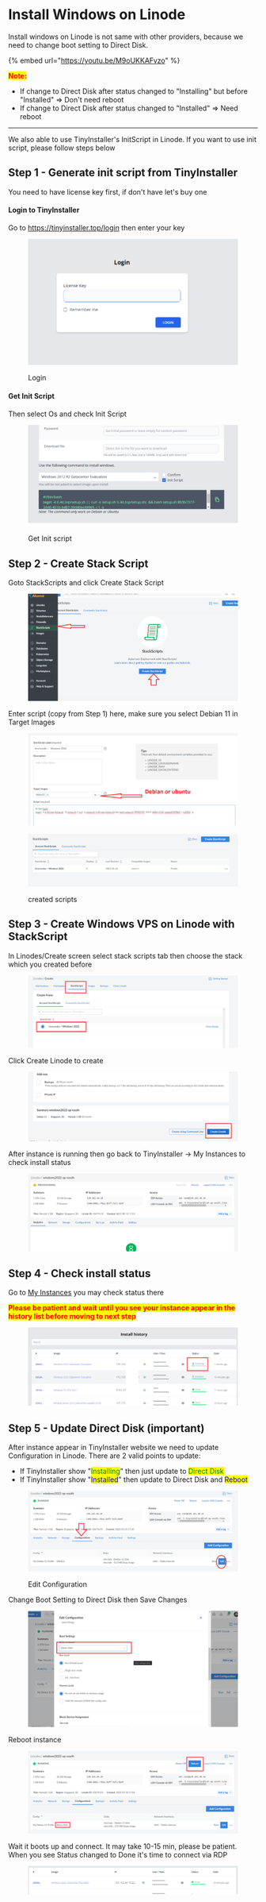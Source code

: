 # Install Windows on Linode

Install windows on Linode is not same with other providers, because we need to change boot setting to Direct Disk.

{% embed url="https://youtu.be/M9oUKKAFvzo" %}

<mark style="color:red;">**Note:**</mark>&#x20;

* If change to Direct Disk after status changed to "Installing" but before "Installed" => Don't need reboot
* If change to Direct Disk after status changed to "Installed" => Need reboot





***



We also able to use TinyInstaller's InitScript in Linode. If you want to use init script, please follow steps below

## Step 1 - Generate init script from TinyInstaller

You need to have license key first, if don't have let's buy one

#### Login to TinyInstaller

Go to https://tinyinstaller.top/login then enter your key

<figure><img src="../.gitbook/assets/image (12) (1).png" alt=""><figcaption><p>Login</p></figcaption></figure>

#### Get Init Script

Then select Os and check Init Script

<figure><img src="../.gitbook/assets/image (18) (1).png" alt=""><figcaption><p>Get Init script</p></figcaption></figure>

## Step 2 - Create Stack Script

Goto StackScripts and click Create Stack Script

<figure><img src="../.gitbook/assets/image (13) (1).png" alt=""><figcaption></figcaption></figure>

Enter script (copy from Step 1) here, make sure you select Debian 11 in Target Images

<figure><img src="../.gitbook/assets/image (16).png" alt=""><figcaption></figcaption></figure>

<figure><img src="../.gitbook/assets/image (7).png" alt=""><figcaption><p>created scripts</p></figcaption></figure>

## Step 3 - Create Windows VPS on Linode with StackScript

In Linodes/Create screen select stack scripts tab then choose the stack which you created before

<figure><img src="../.gitbook/assets/image (4) (1).png" alt=""><figcaption></figcaption></figure>

Click Create Linode to create

<figure><img src="../.gitbook/assets/image (28) (1).png" alt=""><figcaption></figcaption></figure>

After instance is running then go back to TinyInstaller -> My Instances to check install status

<figure><img src="../.gitbook/assets/image (15) (1).png" alt=""><figcaption></figcaption></figure>

## Step 4 - Check install status

Go to [My Instances](https://tinyinstaller.top/my-instances) you may check status there

<mark style="color:red;">**Please be patient and wait until you see your instance appear in the history list before moving to next step**</mark>

<figure><img src="../.gitbook/assets/image (6) (1).png" alt=""><figcaption></figcaption></figure>

## Step 5 - Update Direct Disk (important)

After instance appear in TinyInstaller website we need to update Configuration in Linode. There are 2 valid points to update:

* If TinyInstaller show "<mark style="color:green;">Installing</mark>" then just update to <mark style="color:green;">Direct Disk</mark>
* If TinyInstaller show "<mark style="color:blue;">Installed</mark>" then update to Direct Disk and <mark style="color:blue;">Reboot</mark>

<figure><img src="../.gitbook/assets/image (1) (1) (1).png" alt=""><figcaption><p>Edit Configuration</p></figcaption></figure>

Change Boot Setting to Direct Disk then Save Changes

<figure><img src="../.gitbook/assets/image (3) (1) (1).png" alt=""><figcaption></figcaption></figure>

Reboot instance

<figure><img src="../.gitbook/assets/image (5) (1) (1) (1).png" alt=""><figcaption></figcaption></figure>

Wait it boots up and connect. It may take 10-15 min, please be patient. When you see Status changed to Done it's time to connect via RDP

<figure><img src="../.gitbook/assets/image (14) (1).png" alt=""><figcaption></figcaption></figure>

